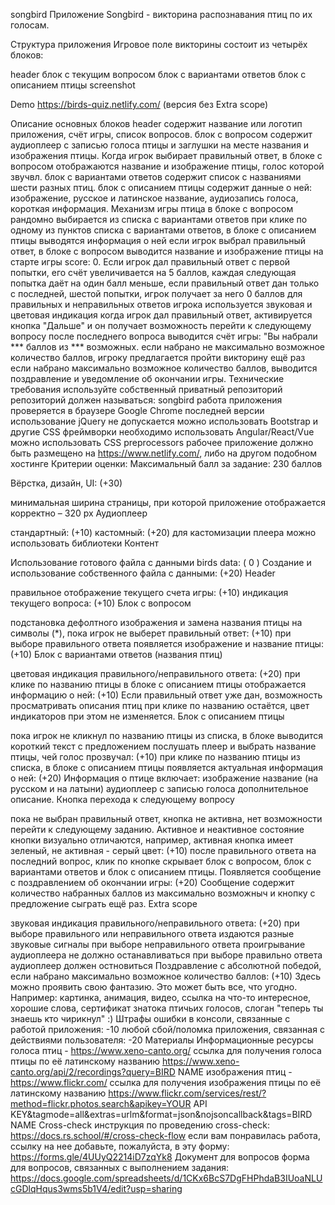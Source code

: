 songbird
Приложение Songbird - викторина распознавания птиц по их голосам.

Структура приложения
Игровое поле викторины состоит из четырёх блоков:

header
блок с текущим вопросом
блок с вариантами ответов
блок с описанием птицы
screenshot

Demo
https://birds-quiz.netlify.com/ (версия без Extra scope)

Описание основных блоков
header содержит название или логотип приложения, счёт игры, список вопросов.
блок с вопросом содержит аудиоплеер с записью голоса птицы и заглушки на месте названия и изображения птицы. Когда игрок выбирает правильный ответ, в блоке с вопросом отображаются название и изображение птицы, голос которой звучвл.
блок с вариантами ответов содержит список с названиями шести разных птиц.
блок с описанием птицы содержит данные о ней: изображение, русское и латинское название, аудиозапись голоса, короткая информация.
Механизм игры
птица в блоке с вопросом рандомно выбирается из списка с вариантами ответов
при клике по одному из пунктов списка с вариантами ответов, в блоке с описанием птицы выводятся информация о ней
если игрок выбрал правильный ответ, в блоке с вопросом выводится название и изображение птицы
на старте игры score: 0. Если игрок дал правильный ответ с первой попытки, его счёт увеличивается на 5 баллов, каждая следующая попытка даёт на один балл меньше, если правильный ответ дан только с последней, шестой попытки, игрок получает за него 0 баллов
для правильных и неправильных ответов игрока используется звуковая и цветовая индикация
когда игрок дал правильный ответ, активируется кнопка "Дальше" и он получает возможность перейти к следующему вопросу
после последнего вопроса выводится счёт игры: "Вы набрали *** баллов из *** возможных.
если набрано не максимально возможное количество баллов, игроку предлагается пройти викторину ещё раз
если набрано максимально возможное количество баллов, выводится поздравление и уведомление об окончании игры.
Технические требования
используйте собственный приватный репозиторий
репозиторий должен называться: songbird
работа приложения проверяется в браузере Google Chrome последней версии
использование jQuery не допускается
можно использовать Bootstrap и другие CSS фреймворки
необходимо использовать Angular/React/Vue
можно использовать CSS preprocessors
рабочее приложение должно быть размещено на https://www.netlify.com/, либо на другом подобном хостинге
Критерии оценки:
Максимальный балл за задание: 230 баллов

Вёрстка, дизайн, UI: (+30)

минимальная ширина страницы, при которой приложение отображается корректно – 320 рх
Аудиоплеер

стандартный: (+10)
кастомный: (+20)
для кастомизации плеера можно использовать библиотеки
Контент

Использование готового файла с данными birds data: ( 0 )
Создание и использование собственного файла с данными: (+20)
Header

правильное отображение текущего счета игры: (+10)
индикация текущего вопроса: (+10)
Блок с вопросом

подстановка дефолтного изображения и замена названия птицы на символы (*), пока игрок не выберет правильный ответ: (+10)
при выборе правильного ответа появляется изображение и название птицы: (+10)
Блок с вариантами ответов (названия птиц)

цветовая индикация правильного/неправильного ответа: (+20)
при клике по названию птицы в блоке с описанием птицы отображается информацию о ней: (+10)
Если правильный ответ уже дан, возможность просматривать описания птиц при клике по названию остаётся, цвет индикаторов при этом не изменяется.
Блок с описанием птицы

пока игрок не кликнул по названию птицы из списка, в блоке выводится короткий текст с предложением послушать плеер и выбрать название птицы, чей голос прозвучал: (+10)
при клике по названию птицы из списка, в блоке с описанием птицы появляется актуальная информация о ней: (+20)
Информация о птице включает:
изображение
название (на русском и на латыни)
аудиоплеер с записью голоса
дополнительное описание.
Кнопка перехода к следующему вопросу

пока не выбран правильный ответ, кнопка не активна, нет возможности перейти к следующему заданию. Активное и неактивное состояние кнопки визуально отличаются, например, активная кнопка имеет зеленый, не активная - серый цвет: (+10)
после правильного ответа на последний вопрос, клик по кнопке скрывает блок с вопросом, блок с вариантами ответов и блок с описанием птицы. Появляется cообщение с поздравлением об окончании игры: (+20)
Сообщение содержит количество набранных баллов из максимально возможныч и кнопку с предложение сыграть ещё раз.
Extra scope

звуковая индикация правильного/неправильного ответа: (+20)
при выборе правильного или неправильного ответа издаются разные звуковые сигналы
при выборе неправильного ответа проигрывание аудиоплеера не должно останавливаться
при выборе правильно ответа аудиоплеер должен остновиться
Поздравление с абсолютной победой, если набрано максимально возможное количество баллов: (+10)
Здесь можно проявить свою фантазию. Это может быть все, что угодно. Например: картинка, анимация, видео, ссылка на что-то интересное, хорошие слова, сертификат знатока птичьих голосов, слоган "теперь ты знаешь кто чирикнул" :)
Штрафы
ошибки в консоли, связанные с работой приложения: -10
любой сбой/поломка приложения, связанная с действиями пользователя: -20
Материалы
Информационные ресурсы
голоса птиц - https://www.xeno-canto.org/
ссылка для получения голоса птицы по её латинскому названию
https://www.xeno-canto.org/api/2/recordings?query=BIRD NAME
изображения птиц - https://www.flickr.com/
ссылка для получения изображения птицы по её латинскому названию
https://www.flickr.com/services/rest/?method=flickr.photos.search&apikey=YOUR API KEY&tagmode=all&extras=urlm&format=json&nojsoncallback&tags=BIRD NAME
Cross-check
инструкция по проведению cross-check: https://docs.rs.school/#/cross-check-flow
если вам понравилась работа, ссылку на нее добавьте, пожалуйста, в эту форму: https://forms.gle/4UUyQ2214iD7zqYk8
Документ для вопросов
форма для вопросов, связанных с выполнением задания: https://docs.google.com/spreadsheets/d/1CKx6BcS7DgFHPhdaB3IUoaNLUcGDlqHqus3wms5b1V4/edit?usp=sharing
